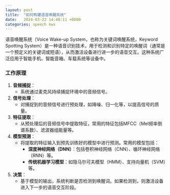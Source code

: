 ```yaml
---
layout: post
title:  "如何构建语音唤醒系统"
date:   2024-03-22 14:48:11 +0800
categories: speech kws
---
```




语音唤醒系统（Voice Wake-up System，也称为关键词唤醒系统，Keyword Spotting System）是一种语音识别技术，用于检测和识别特定的唤醒词（通常是一个预定义的关键词或短语），从而激活设备进行进一步的语音交互。这种系统广泛应用于智能手机、智能音箱、车载系统等设备中。

### 工作原理

1. **音频捕捉**：
   - 系统通过麦克风持续捕捉环境中的音频信号。
2. **信号处理**：
   - 对捕捉到的音频信号进行预处理，如降噪、归一化等，以提高信号的质量。
3. **特征提取**：
   - 从预处理后的音频信号中提取特征，常用的特征包括MFCC（Mel频率倒谱系数）、滤波器组能量等。
4. **模型预测**：
   - 将提取的特征输入到预先训练好的模型中进行预测。常用的模型包括：
     - **深度神经网络（DNN）**：包括卷积神经网络（CNN）、循环神经网络（RNN）等。
     - **传统机器学习模型**：如隐马尔可夫模型（HMM）、支持向量机（SVM）等。
5. **决策**：
   - 基于模型的输出，系统判断是否检测到唤醒词。如果检测到，则激活设备进入下一步的语音交互阶段。
